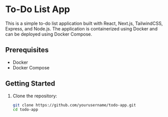 # To-Do List App

This is a simple to-do list application built with React, Next.js, TailwindCSS, Express, and Node.js. The application is containerized using Docker and can be deployed using Docker Compose.

## Prerequisites

- Docker
- Docker Compose

## Getting Started

1. Clone the repository:
   ```sh
   git clone https://github.com/yourusername/todo-app.git
   cd todo-app
